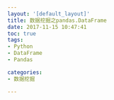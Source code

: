 ```yaml
---
layout: '[default_layout]'   
title: 数据挖掘之pandas.DataFrame           
date: 2017-11-15 10:47:41  
toc: true                  
tags:                        
- Python
- DataFrame
- Pandas

categories:                  
- 数据挖掘

---
```


<!--more-->